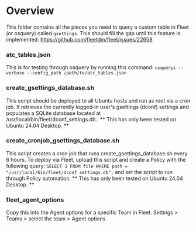 # Overview
This folder contains all the pieces you need to query a custom table in Fleet (or osquery) called ```gsettings```. This should fill the gap until this feature is implemented: https://github.com/fleetdm/fleet/issues/22658

### atc_tables.json
This is for testing through osquery by running this command: ```osqueryi --verbose --config_path /path/to/atc_tables.json```

### create_gsettings_database.sh
This script should be deployed to all Ubuntu hosts and run as root via a cron job. It retrieves the currently logged‑in user's gsettings (dconf) settings and populates a SQLite database located at /usr/local/bin/fleet/dconf_settings.db.. ** This has only been tested on Ubuntu 24.04 Desktop. **

### create_cronjob_gsettings_database.sh
This script creates a cron job that runs create_gsettings_database.sh every 6 hours. To deploy via Fleet, upload this script and create a Policy with the following query: ```SELECT 1 FROM file WHERE path = "/usr/local/bin/fleet/dconf_settings.db";``` and set the script to run through Policy automation. ** This has only been tested on Ubuntu 24.04 Desktop. **

### fleet_agent_options
Copy this into the Agent options for a specific Team in Fleet. Settings > Teams > select the team > Agent options
